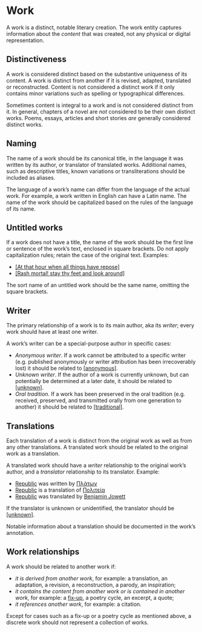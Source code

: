 # Work

A work is a distinct, notable literary creation. The work entity captures
information about the *content* that was created, not any physical or digital
representation.

## Distinctiveness

A work is considered distinct based on the substantive uniqueness of its
content. A work is distinct from another if it is revised, adapted, translated
or reconstructed. Content is not considered a distinct work if it only
contains minor variations such as spelling or typographical differences.

Sometimes content is integral to a work and is not considered distinct from
it. In general, chapters of a novel are *not* considered to be their own
distinct works. Poems, essays, articles and short stories *are* generally
considered distinct works.

## Naming

The name of a work should be its canonical title, in the language it was
written by its author, or translator of translated works. Additional names,
such as descriptive titles, known variations or transliterations should be
included as aliases.

The language of a work’s name can differ from the language of the actual work.
For example, a work written in English can have a Latin name. The name of the
work should be capitalized based on the rules of the language of its name.

## Untitled works

If a work does not have a title, the name of the work should be the first line
or sentence of the work’s text, enclosed in square brackets. Do not apply
capitalization rules; retain the case of the original text. Examples:

- [[At that hour when all things have repose]](https://bookbrainz.org/work/c0b50c4b-d57d-43bf-83b2-4930d938a0e4)
- [[Rash mortal! stay thy feet and look around]](https://beta.bookbrainz.org/work/ed6d8c28-fe3c-4fde-b399-6663c2225805)

The sort name of an untitled work should be the same name, omitting the square
brackets.

## Writer

The primary relationship of a work is to its main author, aka its *writer*;
every work should have at least one writer.

A work’s writer can be a special-purpose author in specific cases:

- *Anonymous writer*. If a work cannot be attributed to a specific writer
(e.g. published anonymously or writer attribution has been irrecoverably lost)
it should be related to
[[anonymous]](https://bookbrainz.org/author/fd47e471-a994-4ed9-bf52-531d5f184dd3).
- *Unknown writer*. If the author of a work is currently unknown, but can
potentially be determined at a later date, it should be related to
[[unknown]](https://bookbrainz.org/author/6c1b8f55-4c7e-4739-bfa2-1979da4c68e1). 
- *Oral tradition*. If a work has been preserved in the oral tradition (e.g.
received, preserved, and transmitted orally from one generation to another) it
should be related to
[[traditional]](https://beta.bookbrainz.org/author/415a1f7c-a793-4107-9f2f-c38caf15116d).

## Translations

Each translation of a work is distinct from the original work as well as from
any other translations. A translated work should be related to the original
work as a translation.

A translated work should have a *writer* relationship to the original work’s
author, and a *translator* relationship to its translator. Example:

- [Republic](https://bookbrainz.org/work/c1b11cb0-38b0-49ea-88e8-83566c5589ad) was
written by [Πλάτων](https://bookbrainz.org/author/3efc11ba-87ae-4cd0-9677-373f7618925a)
- [Republic](https://bookbrainz.org/work/c1b11cb0-38b0-49ea-88e8-83566c5589ad) is
a translation of [Πολιτεία](https://bookbrainz.org/work/40002c97-41df-4659-b0e0-b30dfa5cbc59)
- [Republic](https://bookbrainz.org/work/c1b11cb0-38b0-49ea-88e8-83566c5589ad) was
translated by [Benjamin Jowett](https://bookbrainz.org/author/dc98466f-9e81-4fb1-a714-3b62b625b455)

If the translator is unknown or unidentified, the translator should be
[[unknown]](https://bookbrainz.org/author/6c1b8f55-4c7e-4739-bfa2-1979da4c68e1).

Notable information about a translation should be documented in the work’s
annotation.

## Work relationships

A work should be related to another work if:

- *it is derived from another work*, for example: a translation, an
adaptation, a revision, a reconstruction, a parody, an inspiration;
- *it contains the content from another work or is contained in another work*,
for example: a [fix-up](https://en.wikipedia.org/wiki/Fix-up), a poetry cycle,
an excerpt, a quote;
- *it references another work*, for example: a citation.

Except for cases such as a fix-up or a poetry cycle as mentioned above, a discrete work should not represent a collection of works.